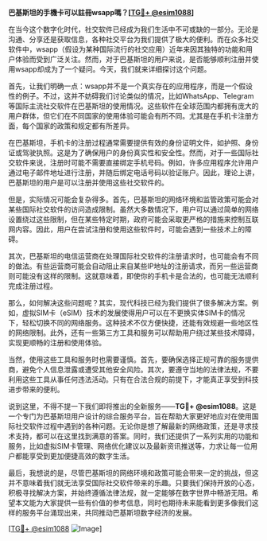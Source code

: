 **巴基斯坦的手機卡可以註冊wsapp嗎？[[TG💪+ @esim1088](https://t.me/s/esim1088)]**

在当今这个数字化时代，社交软件已经成为我们生活中不可或缺的一部分。无论是沟通、分享还是获取信息，各种社交平台为我们提供了极大的便利。而在众多社交软件中，wsapp（假设为某种国际流行的社交应用）近年来因其独特的功能和用户体验而受到广泛关注。然而，对于巴基斯坦的用户来说，是否能够顺利注册并使用wsapp却成为了一个疑问。今天，我们就来详细探讨这个问题。

首先，让我们明确一点：wsapp并不是一个真实存在的应用程序，而是一个假设性的例子。不过，这并不妨碍我们讨论类似的情况，比如WhatsApp、Telegram等国际主流社交软件在巴基斯坦的使用情况。这些软件在全球范围内都拥有庞大的用户群体，但它们在不同国家的使用体验可能会有所不同。尤其是在手机卡注册方面，每个国家的政策和规定都有所差异。

在巴基斯坦，手机卡的注册过程通常需要提供有效的身份证明文件，如护照、身份证或驾驶执照。这是为了确保用户的身份真实性和安全性。然而，对于一些国际社交软件来说，注册时可能不需要直接绑定手机号码。例如，许多应用程序允许用户通过电子邮件地址进行注册，并随后绑定电话号码以验证账户。因此，理论上讲，巴基斯坦的用户是可以注册并使用这些社交软件的。

但是，实际情况可能会复杂得多。首先，巴基斯坦的网络环境和监管政策可能会对某些国际社交软件的访问造成限制。虽然大多数情况下，用户可以通过简单的网络设置绕过这些限制，但在某些特定时期，政府可能会采取更严格的措施来控制互联网内容。因此，用户在尝试注册和使用这些软件时，可能会遇到一些技术上的障碍。

其次，巴基斯坦的电信运营商在处理国际社交软件的注册请求时，也可能会有不同的做法。有些运营商可能会自动阻止来自某些IP地址的注册请求，而另一些运营商则可能没有这样的限制。这就意味着，即使你的手机卡是合法的，也可能无法顺利完成注册过程。

那么，如何解决这些问题呢？其实，现代科技已经为我们提供了很多解决方案。例如，虚拟SIM卡（eSIM）技术的发展使得用户可以在不更换实体SIM卡的情况下，轻松切换不同的网络服务。这种技术不仅方便快捷，还能有效规避一些地区性的网络限制。此外，还有一些第三方工具和服务可以帮助用户绕过某些技术障碍，实现更顺畅的注册和使用体验。

当然，使用这些工具和服务时也需要谨慎。首先，要确保选择正规可靠的服务提供商，避免个人信息泄露或遭受其他安全风险。其次，要遵守当地的法律法规，不要利用这些工具从事任何违法活动。只有在合法合规的前提下，才能真正享受到科技进步带来的便利。

说到这里，不得不提一下我们即将推出的全新服务——**TG💪+ @esim1088**。这是一个专门为巴基斯坦用户设计的综合服务平台，旨在帮助大家更好地应对在使用国际社交软件过程中遇到的各种问题。无论你是想了解最新的网络政策，还是寻求技术支持，都可以在这里找到满意的答案。同时，我们还提供了一系列实用的功能和服务，比如虚拟SIM卡管理、网络优化建议以及最新资讯推送等，力求让每一位用户都能享受到更加便捷高效的数字生活。

最后，我想说的是，尽管巴基斯坦的网络环境和政策可能会带来一定的挑战，但这并不意味着我们就无法享受国际社交软件带来的乐趣。只要我们保持开放的心态，积极寻找解决方案，并始终遵循法律法规，就一定能够在数字世界中畅游无阻。希望本文能为大家提供一些有价值的参考信息，同时也期待未来能看到更多像我们这样的服务平台涌现出来，共同推动巴基斯坦数字经济的发展。

[[TG💪+ @esim1088](https://t.me/s/esim1088) ![Image](https://i.postimg.cc/4NQfJmqS/Snipaste-2025-05-13-00-14-12.png)]